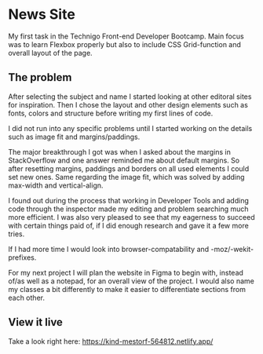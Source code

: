 # News Site

My first task in the Technigo Front-end Developer Bootcamp. Main focus was to learn Flexbox properly but also to include CSS Grid-function and overall layout of the page.


## The problem

After selecting the subject and name I started looking at other editoral sites for inspiration. Then I chose the layout and other design elements such as fonts, colors and structure before writing my first lines of code. 

I did not run into any specific problems until I started working on the details such as image fit and margins/paddings. 

The major breakthrough I got was when I asked about the margins in StackOverflow and one answer reminded me about default margins. So after resetting margins, paddings and borders on all used elements I could set new ones. Same regarding the image fit, which was solved by adding max-width and vertical-align. 

I found out during the process that working in Developer Tools and adding code through the inspector made my editing and problem searching much more efficient. I was also very pleased to see that my eagerness to succeed with certain things paid of, if I did enough research and gave it a few more tries. 

If I had more time I would look into browser-compatability and -moz/-wekit-prefixes. 

For my next project I will plan the website in Figma to begin with, instead of/as well as a notepad, for an overall view of the project. I would also name my classes a bit differently to make it easier to differentiate sections from each other. 


## View it live

Take a look right here: https://kind-mestorf-564812.netlify.app/